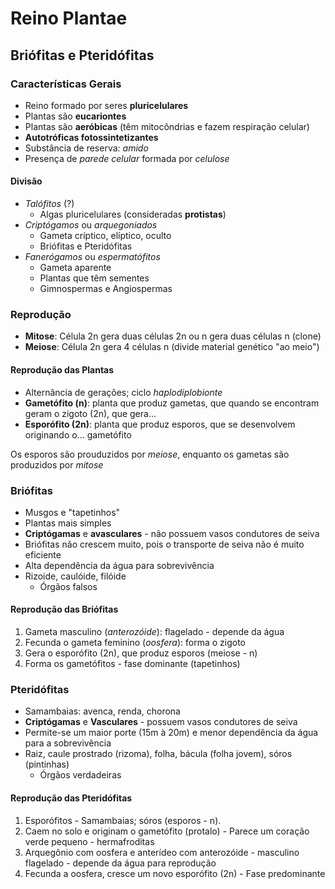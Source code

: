 # Reino Plantae #

## Briófitas e Pteridófitas ##

### Características Gerais ###

- Reino formado por seres **pluricelulares**
- Plantas são **eucariontes**
- Plantas são **aeróbicas** (têm mitocôndrias e fazem respiração celular)
- **Autotróficas fotossintetizantes**
- Substância de reserva: *amido*
- Presença de *parede celular* formada por *celulose*

#### Divisão ####

- *Talófitos* (?)
	- Algas pluricelulares (consideradas **protistas**)
- *Criptógamos* ou *arquegoniados*
	- Gameta críptico, elíptico, oculto
	- Briófitas e Pteridófitas
- *Fanerógamos* ou *espermatófitos*
	- Gameta aparente
	- Plantas que têm sementes
	- Gimnospermas e Angiospermas

### Reprodução ###

- **Mitose**: Célula 2n gera duas células 2n ou n gera duas células n (clone)
- **Meiose**: Célula 2n gera 4 células n (divide material genético "ao meio")

#### Reprodução das Plantas ####
- Alternância de gerações; ciclo *haplodiplobionte*
- **Gametófito (n)**: planta que produz gametas, que quando se encontram geram o zigoto (2n), que gera...
- **Esporófito (2n)**: planta que produz esporos, que se desenvolvem originando o... gametófito

Os esporos são prouduzidos por *meiose*, enquanto os gametas são produzidos por *mitose*

### Briófitas ###

- Musgos e "tapetinhos"
- Plantas mais simples
- **Criptógamas** e **avasculares** - não possuem vasos condutores de seiva
- Briófitas não crescem muito, pois o transporte de seiva não é muito eficiente
- Alta dependência da água para sobrevivência
- Rizoide, caulóide, filóide
	- Órgãos falsos

#### Reprodução das Briófitas ####

1. Gameta masculino (*anterozóide*): flagelado - depende da água
2. Fecunda o gameta feminino (*oosfera*): forma o zigoto
3. Gera o esporófito (2n), que produz esporos (meiose - n)
4. Forma os gametófitos - fase dominante (tapetinhos)

### Pteridófitas ###

- Samambaias: avenca, renda, chorona
- **Criptógamas** e **Vasculares** - possuem vasos condutores de seiva
- Permite-se um maior porte (15m à 20m) e menor dependência da água para a sobrevivência
- Raiz, caule prostrado (rizoma), folha, bácula (folha jovem), sóros (pintinhas)
	- Órgãos verdadeiras

#### Reprodução das Pteridófitas ####

1. Esporófitos - Samambaias; sóros (esporos - n).
2. Caem no solo e originam o gametófito (protalo) - Parece um coração verde pequeno - hermafroditas
3. Arquegônio com oosfera e anterídeo com anterozóide - masculino flagelado - depende da água para reprodução
4. Fecunda a oosfera, cresce um novo esporófito (2n) - Fase predominante